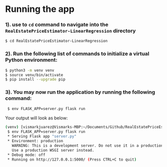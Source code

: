# Running the app

### 1). use to `cd` command to navigate into the `RealEstatePriceEstimator-LinearRegression` directory

```bash
$ cd RealEstatePriceEstimator-LinearRegression
```

### 2). Run the following list of commands to initialize a virtual Python environment:

```bash
$ python3 -m venv venv
$ source venv/bin/activate
$ pip install --upgrade pip
```
### 3). You may now run the application by running the following command:

```bash
 $ env FLASK_APP=server.py flask run
```

Your output will look as below:

```bash
(venv) [vismarkjuarez@Vismarks-MBP:~/Documents/Github/RealEstatePriceEstimator-LinearRegression (master)
 $ env FLASK_APP=server.py flask run
 * Serving Flask app "server.py"
 * Environment: production
   WARNING: This is a development server. Do not use it in a production deployment.
   Use a production WSGI server instead.
 * Debug mode: off
 * Running on http://127.0.0.1:5000/ (Press CTRL+C to quit)
```
